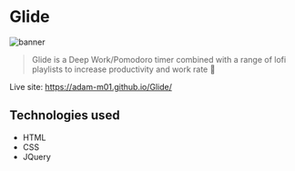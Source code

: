 # Glide

![banner](https://user-images.githubusercontent.com/7604430/173593444-36bd64ff-441f-4177-af8a-6cc2691f5399.jpg)

> Glide is a Deep Work/Pomodoro timer combined with a range of lofi playlists to increase productivity and work rate 🎵


Live site: https://adam-m01.github.io/Glide/


## Technologies used

 - HTML
 - CSS
 - JQuery
